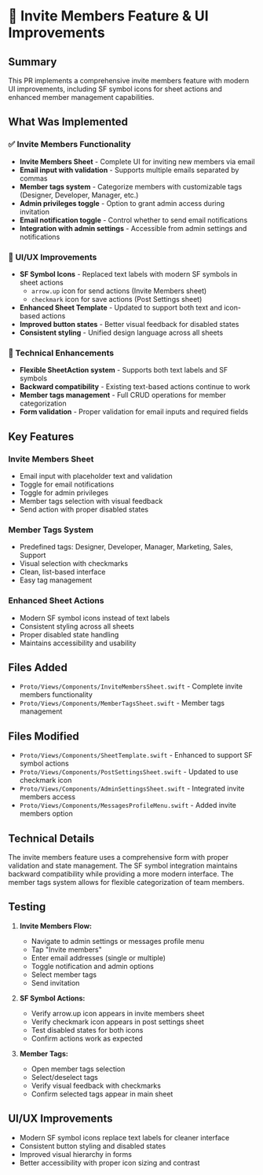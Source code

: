 # 👥 Invite Members Feature & UI Improvements

## Summary

This PR implements a comprehensive invite members feature with modern UI improvements, including SF symbol icons for sheet actions and enhanced member management capabilities.

## What Was Implemented

### ✅ Invite Members Functionality
- **Invite Members Sheet** - Complete UI for inviting new members via email
- **Email input with validation** - Supports multiple emails separated by commas
- **Member tags system** - Categorize members with customizable tags (Designer, Developer, Manager, etc.)
- **Admin privileges toggle** - Option to grant admin access during invitation
- **Email notification toggle** - Control whether to send email notifications
- **Integration with admin settings** - Accessible from admin settings and notifications

### 🎨 UI/UX Improvements
- **SF Symbol Icons** - Replaced text labels with modern SF symbols in sheet actions
  - `arrow.up` icon for send actions (Invite Members sheet)
  - `checkmark` icon for save actions (Post Settings sheet)
- **Enhanced Sheet Template** - Updated to support both text and icon-based actions
- **Improved button states** - Better visual feedback for disabled states
- **Consistent styling** - Unified design language across all sheets

### 🔧 Technical Enhancements
- **Flexible SheetAction system** - Supports both text labels and SF symbols
- **Backward compatibility** - Existing text-based actions continue to work
- **Member tags management** - Full CRUD operations for member categorization
- **Form validation** - Proper validation for email inputs and required fields

## Key Features

### Invite Members Sheet
- Email input with placeholder text and validation
- Toggle for email notifications
- Toggle for admin privileges
- Member tags selection with visual feedback
- Send action with proper disabled states

### Member Tags System
- Predefined tags: Designer, Developer, Manager, Marketing, Sales, Support
- Visual selection with checkmarks
- Clean, list-based interface
- Easy tag management

### Enhanced Sheet Actions
- Modern SF symbol icons instead of text labels
- Consistent styling across all sheets
- Proper disabled state handling
- Maintains accessibility and usability

## Files Added
- `Proto/Views/Components/InviteMembersSheet.swift` - Complete invite members functionality
- `Proto/Views/Components/MemberTagsSheet.swift` - Member tags management

## Files Modified
- `Proto/Views/Components/SheetTemplate.swift` - Enhanced to support SF symbol actions
- `Proto/Views/Components/PostSettingsSheet.swift` - Updated to use checkmark icon
- `Proto/Views/Components/AdminSettingsSheet.swift` - Integrated invite members access
- `Proto/Views/Components/MessagesProfileMenu.swift` - Added invite members option

## Technical Details

The invite members feature uses a comprehensive form with proper validation and state management. The SF symbol integration maintains backward compatibility while providing a more modern interface. The member tags system allows for flexible categorization of team members.

## Testing

1. **Invite Members Flow:**
   - Navigate to admin settings or messages profile menu
   - Tap "Invite members"
   - Enter email addresses (single or multiple)
   - Toggle notification and admin options
   - Select member tags
   - Send invitation

2. **SF Symbol Actions:**
   - Verify arrow.up icon appears in invite members sheet
   - Verify checkmark icon appears in post settings sheet
   - Test disabled states for both icons
   - Confirm actions work as expected

3. **Member Tags:**
   - Open member tags selection
   - Select/deselect tags
   - Verify visual feedback with checkmarks
   - Confirm selected tags appear in main sheet

## UI/UX Improvements

- Modern SF symbol icons replace text labels for cleaner interface
- Consistent button styling and disabled states
- Improved visual hierarchy in forms
- Better accessibility with proper icon sizing and contrast